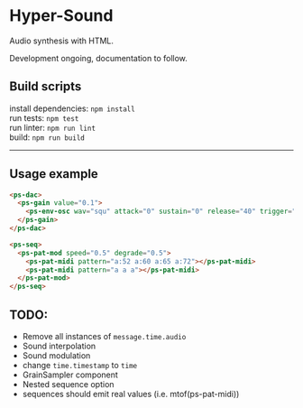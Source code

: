 # Hyper-Sound
Audio synthesis with HTML.

Development ongoing, documentation to follow.

## Build scripts
install dependencies: `npm install`  
run tests: `npm test`  
run linter: `npm run lint`  
build: `npm run build`  

---

## Usage example

```html
<ps-dac>
  <ps-gain value="0.1">
    <ps-env-osc wav="squ" attack="0" sustain="0" release="40" trigger="a"></ps-env-osc>
  </ps-gain>
</ps-dac>

<ps-seq>
  <ps-pat-mod speed="0.5" degrade="0.5">
    <ps-pat-midi pattern="a:52 a:60 a:65 a:72"></ps-pat-midi>
    <ps-pat-midi pattern="a a a"></ps-pat-midi>
  </ps-pat-mod>
</ps-seq>
```

## TODO:
- Remove all instances of `message.time.audio`
- Sound interpolation
- Sound modulation
- change `time.timestamp` to `time`
- GrainSampler component
- Nested sequence option
- sequences should emit real values (i.e. mtof(ps-pat-midi))